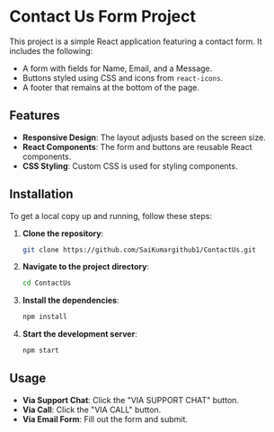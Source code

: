 # Contact Us Form Project

This project is a simple React application featuring a contact form. It includes the following:

- A form with fields for Name, Email, and a Message.
- Buttons styled using CSS and icons from `react-icons`.
- A footer that remains at the bottom of the page.

## Features

- **Responsive Design**: The layout adjusts based on the screen size.
- **React Components**: The form and buttons are reusable React components.
- **CSS Styling**: Custom CSS is used for styling components.

## Installation

To get a local copy up and running, follow these steps:

1. **Clone the repository**:

   ```bash
   git clone https://github.com/SaiKumargithub1/ContactUs.git
   ```

2. **Navigate to the project directory**:

   ```bash
   cd ContactUs
   ```

3. **Install the dependencies**:

   ```bash
   npm install
   ```

4. **Start the development server**:

   ```bash
   npm start
   ```

## Usage

- **Via Support Chat**: Click the "VIA SUPPORT CHAT" button.
- **Via Call**: Click the "VIA CALL" button.
- **Via Email Form**: Fill out the form and submit.
